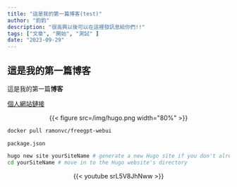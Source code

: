 ```yaml
---
title: "這是我的第一篇博客(test)"
author: "鈞鈞"
description: "很高興以後可以在這裡發訊息給你們!!"
tags: ["文章", "開始", "測試" ]
date: "2023-09-29"
---
```


## 這是我的第一篇博客

這是我的第一篇**博客**

[個人網站鏈接](https://youtube.com/@Jiun?si=oCfrcIO6C9d5AdbD) 

<center>{{< figure src=/img/hugo.png width="80%" >}}</center>






```bash
docker pull ramonvc/freegpt-webui
```

`package.json`



```bash
hugo new site yourSiteName # generate a new Hugo site if you don't already have one
cd yourSiteName # move in to the Hugo website's directory
```




<center>{{< youtube srL5V8JhNww >}}</center>

